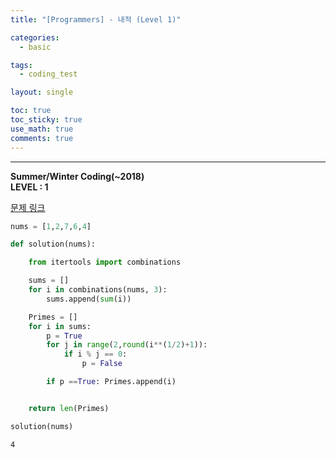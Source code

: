 ```yaml
---
title: "[Programmers] - 내적 (Level 1)"

categories:
  - basic

tags:
  - coding_test

layout: single

toc: true
toc_sticky: true
use_math: true
comments: true
---
```


---
**Summer/Winter Coding(~2018)**  
**LEVEL : 1**

[문제 링크](https://programmers.co.kr/learn/courses/30/lessons/12977)


```python
nums = [1,2,7,6,4]
```


```python
def solution(nums):

    from itertools import combinations

    sums = []
    for i in combinations(nums, 3):
        sums.append(sum(i))

    Primes = []
    for i in sums:
        p = True
        for j in range(2,round(i**(1/2)+1)):
            if i % j == 0:
                p = False

        if p ==True: Primes.append(i)


    return len(Primes)
```


```python
solution(nums)
```




    4
